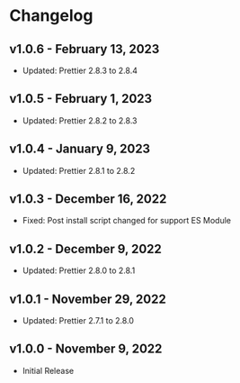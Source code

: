 # Changelog

## v1.0.6 - February 13, 2023

  - Updated: Prettier 2.8.3 to 2.8.4

## v1.0.5 - February 1, 2023

  - Updated: Prettier 2.8.2 to 2.8.3

## v1.0.4 - January 9, 2023

  - Updated: Prettier 2.8.1 to 2.8.2

## v1.0.3 - December 16, 2022

  - Fixed: Post install script changed for support ES Module

## v1.0.2 - December 9, 2022

  - Updated: Prettier 2.8.0 to 2.8.1

## v1.0.1 - November 29, 2022

  - Updated: Prettier 2.7.1 to 2.8.0

## v1.0.0 - November 9, 2022

  - Initial Release
